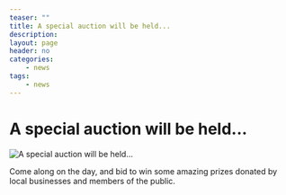 ```yaml
---
teaser: ""
title: A special auction will be held...
description: 
layout: page
header: no
categories:
    - news
tags:
    - news
---
```



# A special auction will be held...

![A special auction will be held...](http://duxfordsoapboxderby.files.wordpress.com/2013/10/nosef1carblog.jpg)

Come along on the day, and bid to win some amazing prizes donated by local businesses and members of the public.
